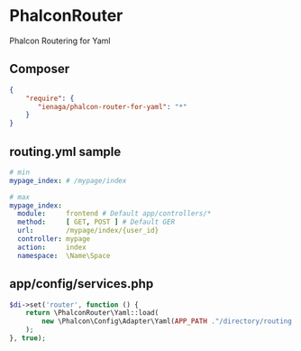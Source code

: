 # PhalconRouter

Phalcon Routering for Yaml

## Composer

```json
{
    "require": {
       "ienaga/phalcon-router-for-yaml": "*"
    }
}
```

## routing.yml sample

```yaml
# min
mypage_index: # /mypage/index

# max
mypage_index:
  module:     frontend # Default app/controllers/*
  method:     [ GET, POST ] # Default GER
  url:        /mypage/index/{user_id}
  controller: mypage
  action:     index
  namespace:  \Name\Space
```

## app/config/services.php

```php
$di->set('router', function () {
    return \PhalconRouter\Yaml::load(
        new \Phalcon\Config\Adapter\Yaml(APP_PATH ."/directory/routing.yml")
    );
}, true);
```


